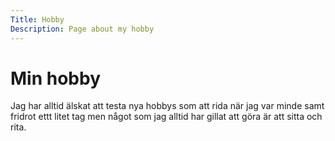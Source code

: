 ```yaml
---
Title: Hobby
Description: Page about my hobby
---
```


Min hobby
==================

Jag har alltid älskat att testa nya hobbys som att rida när jag var minde samt fridrot ettt litet tag men något som jag alltid har gillat att göra är att sitta och rita.
